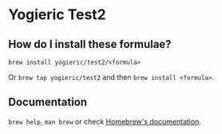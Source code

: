 # Yogieric Test2

## How do I install these formulae?
`brew install yogieric/test2/<formula>`

Or `brew tap yogieric/test2` and then `brew install <formula>`.

## Documentation
`brew help`, `man brew` or check [Homebrew's documentation](https://docs.brew.sh).
